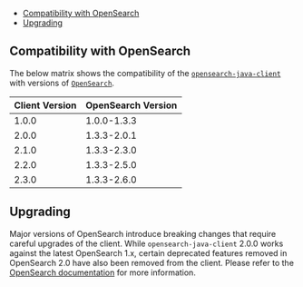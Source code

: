 - [Compatibility with OpenSearch](#compatibility-with-opensearch)
- [Upgrading](#upgrading)

## Compatibility with OpenSearch

The below matrix shows the compatibility of the [`opensearch-java-client`](https://search.maven.org/artifact/org.opensearch.client/opensearch-java) with versions of [`OpenSearch`](https://opensearch.org/downloads.html#opensearch).

| Client Version | OpenSearch Version |
|----------------|--------------------|
| 1.0.0          | 1.0.0-1.3.3        |
| 2.0.0          | 1.3.3-2.0.1        |
| 2.1.0          | 1.3.3-2.3.0        |
| 2.2.0          | 1.3.3-2.5.0        |
| 2.3.0          | 1.3.3-2.6.0        |

## Upgrading

Major versions of OpenSearch introduce breaking changes that require careful upgrades of the client. While `opensearch-java-client` 2.0.0 works against the latest OpenSearch 1.x, certain deprecated features removed in OpenSearch 2.0 have also been removed from the client. Please refer to the [OpenSearch documentation](https://opensearch.org/docs/latest/clients/index/) for more information.